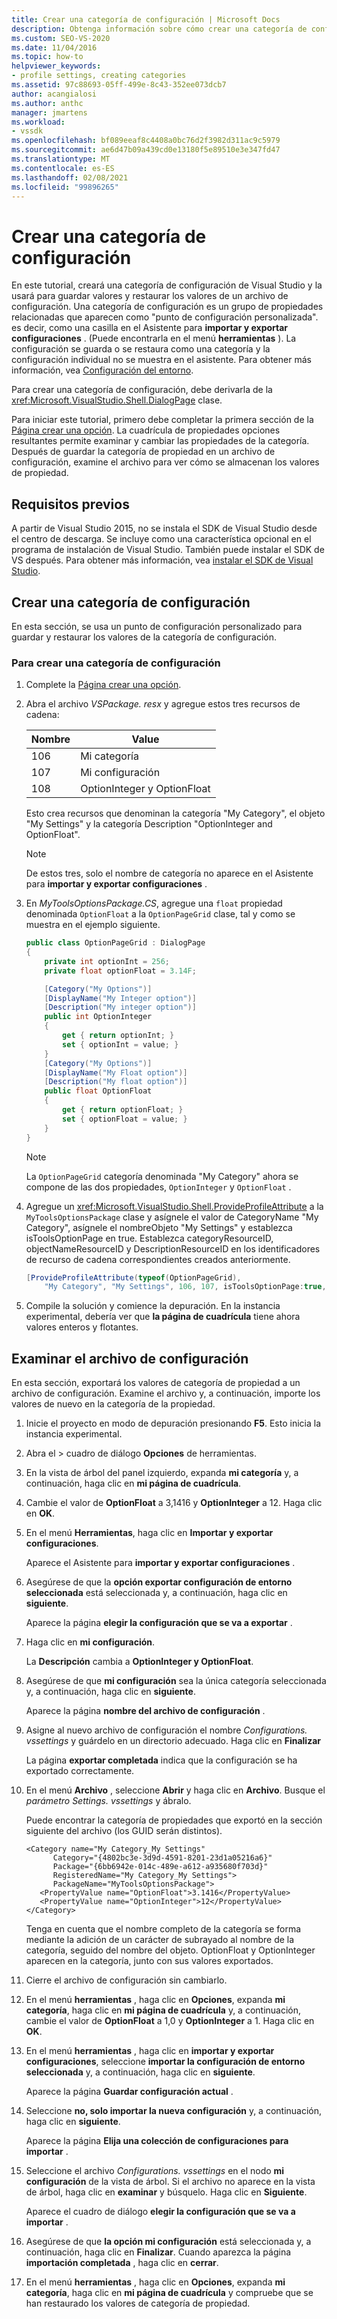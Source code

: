 ```yaml
---
title: Crear una categoría de configuración | Microsoft Docs
description: Obtenga información sobre cómo crear una categoría de configuración de Visual Studio y usarla para guardar y restaurar valores de un archivo de configuración.
ms.custom: SEO-VS-2020
ms.date: 11/04/2016
ms.topic: how-to
helpviewer_keywords:
- profile settings, creating categories
ms.assetid: 97c88693-05ff-499e-8c43-352ee073dcb7
author: acangialosi
ms.author: anthc
manager: jmartens
ms.workload:
- vssdk
ms.openlocfilehash: bf089eeaf8c4408a0bc76d2f3982d311ac9c5979
ms.sourcegitcommit: ae6d47b09a439cd0e13180f5e89510e3e347fd47
ms.translationtype: MT
ms.contentlocale: es-ES
ms.lasthandoff: 02/08/2021
ms.locfileid: "99896265"
---
```

# <a name="create-a-settings-category"></a>Crear una categoría de configuración

En este tutorial, creará una categoría de configuración de Visual Studio y la usará para guardar valores y restaurar los valores de un archivo de configuración. Una categoría de configuración es un grupo de propiedades relacionadas que aparecen como "punto de configuración personalizada". es decir, como una casilla en el Asistente para **importar y exportar configuraciones** . (Puede encontrarla en el menú **herramientas** ). La configuración se guarda o se restaura como una categoría y la configuración individual no se muestra en el asistente. Para obtener más información, vea [Configuración del entorno](../ide/environment-settings.md).

Para crear una categoría de configuración, debe derivarla de la <xref:Microsoft.VisualStudio.Shell.DialogPage> clase.

Para iniciar este tutorial, primero debe completar la primera sección de la [Página crear una opción](../extensibility/creating-an-options-page.md). La cuadrícula de propiedades opciones resultantes permite examinar y cambiar las propiedades de la categoría. Después de guardar la categoría de propiedad en un archivo de configuración, examine el archivo para ver cómo se almacenan los valores de propiedad.

## <a name="prerequisites"></a>Requisitos previos
 A partir de Visual Studio 2015, no se instala el SDK de Visual Studio desde el centro de descarga. Se incluye como una característica opcional en el programa de instalación de Visual Studio. También puede instalar el SDK de VS después. Para obtener más información, vea [instalar el SDK de Visual Studio](../extensibility/installing-the-visual-studio-sdk.md).

## <a name="create-a-settings-category"></a>Crear una categoría de configuración
 En esta sección, se usa un punto de configuración personalizado para guardar y restaurar los valores de la categoría de configuración.

### <a name="to-create-a-settings-category"></a>Para crear una categoría de configuración

1. Complete la [Página crear una opción](../extensibility/creating-an-options-page.md).

2. Abra el archivo *VSPackage. resx* y agregue estos tres recursos de cadena:

    |Nombre|Value|
    |----------|-----------|
    |106|Mi categoría|
    |107|Mi configuración|
    |108|OptionInteger y OptionFloat|

     Esto crea recursos que denominan la categoría "My Category", el objeto "My Settings" y la categoría Description "OptionInteger and OptionFloat".

    > [!NOTE]
    > De estos tres, solo el nombre de categoría no aparece en el Asistente para **importar y exportar configuraciones** .

3. En *MyToolsOptionsPackage.CS*, agregue una `float` propiedad denominada `OptionFloat` a la `OptionPageGrid` clase, tal y como se muestra en el ejemplo siguiente.

    ```csharp
    public class OptionPageGrid : DialogPage
    {
        private int optionInt = 256;
        private float optionFloat = 3.14F;

        [Category("My Options")]
        [DisplayName("My Integer option")]
        [Description("My integer option")]
        public int OptionInteger
        {
            get { return optionInt; }
            set { optionInt = value; }
        }
        [Category("My Options")]
        [DisplayName("My Float option")]
        [Description("My float option")]
        public float OptionFloat
        {
            get { return optionFloat; }
            set { optionFloat = value; }
        }
    }
    ```

    > [!NOTE]
    > La `OptionPageGrid` categoría denominada "My Category" ahora se compone de las dos propiedades, `OptionInteger` y `OptionFloat` .

4. Agregue un <xref:Microsoft.VisualStudio.Shell.ProvideProfileAttribute> a la `MyToolsOptionsPackage` clase y asígnele el valor de CategoryName "My Category", asígnele el nombreObjeto "My Settings" y establezca isToolsOptionPage en true. Establezca categoryResourceID, objectNameResourceID y DescriptionResourceID en los identificadores de recurso de cadena correspondientes creados anteriormente.

    ```csharp
    [ProvideProfileAttribute(typeof(OptionPageGrid),
        "My Category", "My Settings", 106, 107, isToolsOptionPage:true, DescriptionResourceID = 108)]
    ```

5. Compile la solución y comience la depuración. En la instancia experimental, debería ver que **la página de cuadrícula** tiene ahora valores enteros y flotantes.

## <a name="examine-the-settings-file"></a>Examinar el archivo de configuración
 En esta sección, exportará los valores de categoría de propiedad a un archivo de configuración. Examine el archivo y, a continuación, importe los valores de nuevo en la categoría de la propiedad.

1. Inicie el proyecto en modo de depuración presionando **F5**. Esto inicia la instancia experimental.

2. Abra el   >  cuadro de diálogo **Opciones** de herramientas.

3. En la vista de árbol del panel izquierdo, expanda **mi categoría** y, a continuación, haga clic en **mi página de cuadrícula**.

4. Cambie el valor de **OptionFloat** a 3,1416 y **OptionInteger** a 12. Haga clic en **OK**.

5. En el menú **Herramientas**, haga clic en **Importar y exportar configuraciones**.

     Aparece el Asistente para **importar y exportar configuraciones** .

6. Asegúrese de que la **opción exportar configuración de entorno seleccionada** está seleccionada y, a continuación, haga clic en **siguiente**.

     Aparece la página **elegir la configuración que se va a exportar** .

7. Haga clic en **mi configuración**.

     La **Descripción** cambia a **OptionInteger y OptionFloat**.

8. Asegúrese de que **mi configuración** sea la única categoría seleccionada y, a continuación, haga clic en **siguiente**.

     Aparece la página **nombre del archivo de configuración** .

9. Asigne al nuevo archivo de configuración el nombre *Configurations. vssettings* y guárdelo en un directorio adecuado. Haga clic en **Finalizar**

     La página **exportar completada** indica que la configuración se ha exportado correctamente.

10. En el menú **Archivo** , seleccione **Abrir** y haga clic en **Archivo**. Busque el *parámetro Settings. vssettings* y ábralo.

     Puede encontrar la categoría de propiedades que exportó en la sección siguiente del archivo (los GUID serán distintos).

    ```
    <Category name="My Category_My Settings"
          Category="{4802bc3e-3d9d-4591-8201-23d1a05216a6}"
          Package="{6bb6942e-014c-489e-a612-a935680f703d}"
          RegisteredName="My Category_My Settings">
          PackageName="MyToolsOptionsPackage">
       <PropertyValue name="OptionFloat">3.1416</PropertyValue>
       <PropertyValue name="OptionInteger">12</PropertyValue>
    </Category>
    ```

     Tenga en cuenta que el nombre completo de la categoría se forma mediante la adición de un carácter de subrayado al nombre de la categoría, seguido del nombre del objeto. OptionFloat y OptionInteger aparecen en la categoría, junto con sus valores exportados.

11. Cierre el archivo de configuración sin cambiarlo.

12. En el menú **herramientas** , haga clic en **Opciones**, expanda **mi categoría**, haga clic en **mi página de cuadrícula** y, a continuación, cambie el valor de **OptionFloat** a 1,0 y **OptionInteger** a 1. Haga clic en **OK**.

13. En el menú **herramientas** , haga clic en **importar y exportar configuraciones**, seleccione **importar la configuración de entorno seleccionada** y, a continuación, haga clic en **siguiente**.

     Aparece la página **Guardar configuración actual** .

14. Seleccione **no, solo importar la nueva configuración** y, a continuación, haga clic en **siguiente**.

     Aparece la página **Elija una colección de configuraciones para importar** .

15. Seleccione el archivo *Configurations. vssettings* en el nodo **mi configuración** de la vista de árbol. Si el archivo no aparece en la vista de árbol, haga clic en **examinar** y búsquelo. Haga clic en **Siguiente**.

     Aparece el cuadro de diálogo **elegir la configuración que se va a importar** .

16. Asegúrese de que **la opción mi configuración** está seleccionada y, a continuación, haga clic en **Finalizar**. Cuando aparezca la página **importación completada** , haga clic en **cerrar**.

17. En el menú **herramientas** , haga clic en **Opciones**, expanda **mi categoría**, haga clic en **mi página de cuadrícula** y compruebe que se han restaurado los valores de categoría de propiedad.
